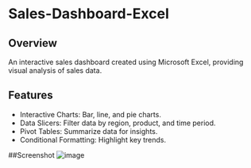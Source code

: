 # Sales-Dashboard-Excel

## Overview

An interactive sales dashboard created using Microsoft Excel, providing visual analysis of sales data.

## Features

- Interactive Charts: Bar, line, and pie charts.
- Data Slicers: Filter data by region, product, and time period.
- Pivot Tables: Summarize data for insights.
- Conditional Formatting: Highlight key trends.

##Screenshot
![image](https://github.com/Rahul-Patel321/Sales-Dashboard-Excel/assets/98198570/986a2486-1876-41a4-9d80-24dc894ce0f3)
